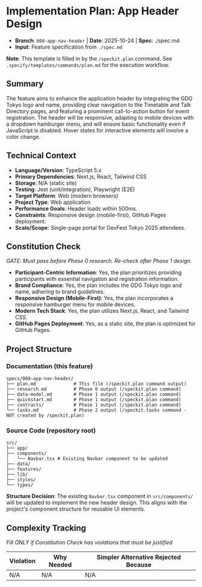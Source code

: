 # Implementation Plan: App Header Design

- **Branch**: `008-app-nav-header` | **Date**: 2025-10-24 | **Spec**: ./spec.md
- **Input**: Feature specification from `./spec.md`

**Note**: This template is filled in by the `/speckit.plan` command. See `.specify/templates/commands/plan.md` for the execution workflow.

## Summary

The feature aims to enhance the application header by integrating the GDG Tokyo logo and name, providing clear navigation to the Timetable and Talk Directory pages, and featuring a prominent call-to-action button for event registration. The header will be responsive, adapting to mobile devices with a dropdown hamburger menu, and will ensure basic functionality even if JavaScript is disabled. Hover states for interactive elements will involve a color change.

## Technical Context

- **Language/Version**: TypeScript 5.x
- **Primary Dependencies**: Next.js, React, Tailwind CSS
- **Storage**: N/A (static site)
- **Testing**: Jest (unit/integration), Playwright (E2E)
- **Target Platform**: Web (modern browsers)
- **Project Type**: Web application
- **Performance Goals**: Header loads within 500ms.
- **Constraints**: Responsive design (mobile-first), GitHub Pages deployment.
- **Scale/Scope**: Single-page portal for DevFest Tokyo 2025 attendees.

## Constitution Check

_GATE: Must pass before Phase 0 research. Re-check after Phase 1 design._

- **Participant-Centric Information**: Yes, the plan prioritizes providing participants with essential navigation and registration information.
- **Brand Compliance**: Yes, the plan includes the GDG Tokyo logo and name, adhering to brand guidelines.
- **Responsive Design (Mobile-First)**: Yes, the plan incorporates a responsive hamburger menu for mobile devices.
- **Modern Tech Stack**: Yes, the plan utilizes Next.js, React, and Tailwind CSS.
- **GitHub Pages Deployment**: Yes, as a static site, the plan is optimized for GitHub Pages.

## Project Structure

### Documentation (this feature)

```
specs/008-app-nav-header/
├── plan.md              # This file (/speckit.plan command output)
├── research.md          # Phase 0 output (/speckit.plan command)
├── data-model.md        # Phase 1 output (/speckit.plan command)
├── quickstart.md        # Phase 1 output (/speckit.plan command)
├── contracts/           # Phase 1 output (/speckit.plan command)
└── tasks.md             # Phase 2 output (/speckit.tasks command - NOT created by /speckit.plan)
```

### Source Code (repository root)

```
src/
├── app/
├── components/
│   └── Navbar.tsx # Existing Navbar component to be updated
├── data/
├── features/
├── lib/
├── styles/
└── types/
```

**Structure Decision**: The existing `Navbar.tsx` component in `src/components/` will be updated to implement the new header design. This aligns with the project's component structure for reusable UI elements.

## Complexity Tracking

_Fill ONLY if Constitution Check has violations that must be justified_

| Violation | Why Needed | Simpler Alternative Rejected Because |
| --------- | ---------- | ------------------------------------ |
| N/A       | N/A        | N/A                                  |
